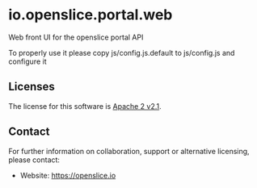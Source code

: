 # io.openslice.portal.web
Web front UI for the openslice portal API 

To properly use it please copy js/config.js.default to js/config.js and configure it

Licenses
--------

The license for this software is [Apache 2 v2.1](./src/license/header.txt).

Contact
-------

For further information on collaboration, support or alternative licensing, please contact:

* Website: https://openslice.io



